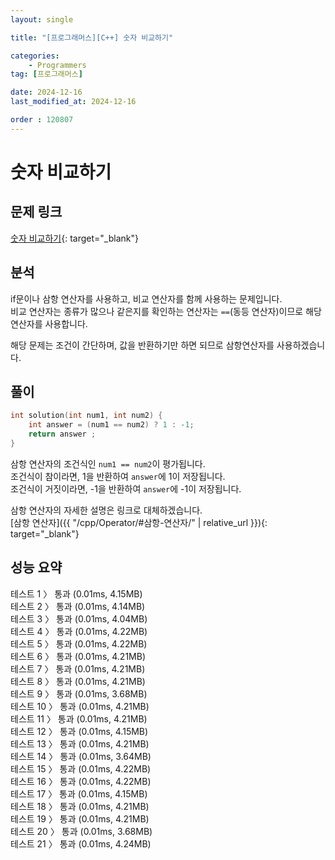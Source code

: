 ```yaml
---
layout: single

title: "[프로그래머스][C++] 숫자 비교하기"

categories:
    - Programmers
tag: [프로그래머스]

date: 2024-12-16
last_modified_at: 2024-12-16

order : 120807
---
```


# 숫자 비교하기

## 문제 링크

[숫자 비교하기](https://school.programmers.co.kr/learn/courses/30/lessons/120807){: target="_blank"}

## 분석

if문이나 삼항 연산자를 사용하고, 비교 연산자를 함께 사용하는 문제입니다.  
비교 연산자는 종류가 많으나 같은지를 확인하는 연산자는 `==`(동등 연산자)이므로 해당 연산자를 사용합니다.

해당 문제는 조건이 간단하며, 값을 반환하기만 하면 되므로 삼항연산자를 사용하겠습니다.

## 풀이

```cpp
int solution(int num1, int num2) {
    int answer = (num1 == num2) ? 1 : -1;
    return answer ;
}
```

삼항 연산자의 조건식인 ``num1 == num2``이 평가됩니다.  
조건식이 참이라면, 1을 반환하여 `answer`에 1이 저장됩니다.  
조건식이 거짓이라면, -1을 반환하여 `answer`에 -1이 저장됩니다.

삼항 연산자의 자세한 설명은 링크로 대체하겠습니다.  
[삼항 연산자]({{ "/cpp/Operator/#삼항-연산자/" | relative_url }}){: target="_blank"}

## 성능 요약

테스트 1 〉	통과 (0.01ms, 4.15MB)  
테스트 2 〉	통과 (0.01ms, 4.14MB)  
테스트 3 〉	통과 (0.01ms, 4.04MB)  
테스트 4 〉	통과 (0.01ms, 4.22MB)  
테스트 5 〉	통과 (0.01ms, 4.22MB)  
테스트 6 〉	통과 (0.01ms, 4.21MB)  
테스트 7 〉	통과 (0.01ms, 4.21MB)  
테스트 8 〉	통과 (0.01ms, 4.21MB)  
테스트 9 〉	통과 (0.01ms, 3.68MB)  
테스트 10 〉 통과 (0.01ms, 4.21MB)  
테스트 11 〉 통과 (0.01ms, 4.21MB)  
테스트 12 〉 통과 (0.01ms, 4.15MB)  
테스트 13 〉 통과 (0.01ms, 4.21MB)  
테스트 14 〉 통과 (0.01ms, 3.64MB)  
테스트 15 〉 통과 (0.01ms, 4.22MB)  
테스트 16 〉 통과 (0.01ms, 4.22MB)  
테스트 17 〉 통과 (0.01ms, 4.15MB)  
테스트 18 〉 통과 (0.01ms, 4.21MB)  
테스트 19 〉 통과 (0.01ms, 4.21MB)  
테스트 20 〉 통과 (0.01ms, 3.68MB)  
테스트 21 〉 통과 (0.01ms, 4.24MB)